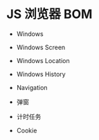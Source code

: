 # JS 浏览器 BOM

- Windows

- Windows Screen

- Windows Location

- Windows History

- Navigation

- 弹窗

- 计时任务

- Cookie
